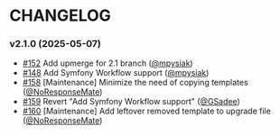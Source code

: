 # CHANGELOG

### v2.1.0 (2025-05-07)

- [#152](https://github.com/Sylius/MolliePlugin/pull/152) Add upmerge for 2.1 branch ([@mpysiak](https://github.com/mpysiak))
- [#148](https://github.com/Sylius/MolliePlugin/pull/148) Add Symfony Workflow support ([@mpysiak](https://github.com/mpysiak))
- [#158](https://github.com/Sylius/MolliePlugin/pull/158) [Maintenance] Minimize the need of copying templates ([@NoResponseMate](https://github.com/NoResponseMate))
- [#159](https://github.com/Sylius/MolliePlugin/pull/159) Revert "Add Symfony Workflow support" ([@GSadee](https://github.com/GSadee))
- [#160](https://github.com/Sylius/MolliePlugin/pull/160) [Maintenance] Add leftover removed template to upgrade file ([@NoResponseMate](https://github.com/NoResponseMate))
